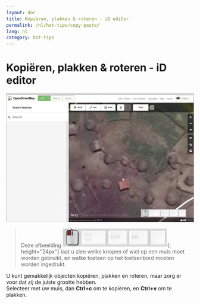 ```yaml
---
layout: doc
title: Kopiëren, plakken & roteren - iD editor
permalink: /nl/hot-tips/copy-paste/
lang: nl
category: hot-tips
---
```


Kopiëren, plakken & roteren - iD editor
============

![copy-paste][]

> Deze afbeelding ![keymon]{: height="24px"} laat u zien welke knopen of wiel op een muis moet worden gebruikt, en welke toetsen op het toetsenbord moeten worden ingedrukt.  

U kunt gemakkelijk objecten kopiëren, plakken en roteren, maar zorg er voor dat zij de juiste grootte hebben.  
Selecteer met uw muis, dan **Ctrl+c** om te kopiëren, en **Ctrl+v** om te plakken.  


[copy-paste]:/images/hot-tips/copy-paste.gif
[keymon]:/images/hot-tips/keymon.png
